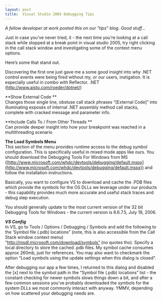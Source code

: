 ```yaml
---
layout: post
title:  Visual Studio 2005 Debugging Tips
---
```

_A fellow developer at work posted this on our "tips" blog. Good stuff..._

Just in case you’ve never tried, it - the next time you’re looking at a call stack while stopped at a break point in visual studio 2005, try right clicking in the call stack window and investigating some of the context menu options. 

Here’s some that stand out. 

Discovering the first one just gave me a some good insight into why .NET control events were being fired without my, or our users, instigation. It is especially useful in combo with Reflector. .NET (http://www.aisto.com/roeder/dotnet/) 

**Show External Code **  
Changes those single line, obstuse call stack phrases “[External Code]” into illuminating exposés of internal .NET assembly method call stacks, complete with cracked message and parameter info. 

**Include Calls To / From Other Threads **  
Can provide deeper insight into how your breakpoint was reached in a multithreading scenario 

**The Load Symbols Menu**  
This section of the menu provides runtime access to the debug symbol configuration. This is specifically useful in mixed mode apps like ours. You should download the Debugging Tools For Windows from MS ([http://www.microsoft.com/whdc/devtools/debugging/default.mspx](http://www.microsoft.com/whdc/devtools/debugging/default.mspx)) and follow the installation instructions. 

Basically, you want to configure VS to download and cache the .PDB files which provide the symbols for the OS DLLs we leverage under our products - this capability provides much more accurate and useful stack traces and debug step execution. 

You should generally update to the most current version of the 32 bit Debugging Tools for Windows - the current version is 6.6.7.5, July 18, 2006. 

_**VS Config**_  
In VS, go to Tools / Options / Debugging / Symbols and add the following to the ‘Symbol file (.pdb) locations” (note, this is also accessible from the Call Stack window context menu) “http://msdl.microsoft.com/download/symbols” (no quotes tho). Specify a local directory to store the cached .pdb files. My symbol cache consumes approx 260mb, just for references. You may also want to checkmark the option “Load symbols using the update settings when this dialog is closed”. 

After debugging our app a few times, I returned to this dialog and disabled the [x] next to the symbol path in the “Symbol file (.pdb) locations” list - the constant checking for newer symbols slows things down a bit, and after a few common sessions you’ve probably downloaded the symbols for the system DLLs we most commonly interact with anyway. YMMV, depending on how scattered your debugging needs are.
